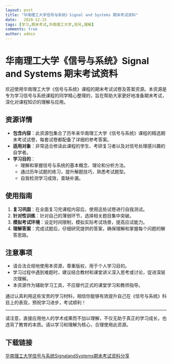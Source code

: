```yaml
---
layout: post
title: "华南理工大学信号与系统》Signal and Systems 期末考试资料"
date:   2020-12-15
tags: [学习,期末考试,华南理工大学,信号,理解]
comments: true
author: admin
---
```

# 华南理工大学《信号与系统》Signal and Systems 期末考试资料

欢迎使用华南理工大学《信号与系统》课程的期末考试试卷及答案资源。本资源是专为学习信号与系统课程的同学精心整理的，旨在帮助大家更好地准备期末考试，深化对课程知识的理解与应用。

## 资源详情

- **包含内容**：此资源包集合了历年来华南理工大学《信号与系统》课程的精选期末考试试卷，每套试卷都配备了详细的参考答案。
- **适用对象**：非常适合修读此课程的学生、考研复习者以及对信号处理感兴趣的自学者。
- **学习目的**：
    - 理解和掌握信号与系统的基本概念、理论和分析方法。
    - 通过历年试题的练习，提升解题技巧，熟悉考试题型。
    - 自我检测学习成效，查缺补漏。

## 使用指南

1. **复习巩固**：在全面复习完课程内容后，使用这些试卷进行自我测试。
2. **针对性训练**：针对自己的薄弱环节，选择相关题目集中突破。
3. **模拟考试环境**：设定时间限制，模拟实际考试场景，提高应试能力。
4. **理解答案**：完成试题后，仔细研究提供的答案，确保理解和掌握每个问题的解答思路。

## 注意事项

- 请合法合规地使用本资源，尊重版权，用于个人学习目的。
- 学习过程中遇到难题时，建议结合教材和课堂讲义深入思考或讨论，促进深层次理解。
- 本资源作为辅助学习工具，不应替代正式的课堂学习和教师指导。

通过认真利用这些宝贵的学习材料，相信你能够有效提升自己在《信号与系统》科目上的表现，预祝学习进步，考试顺利！

---

请注意，直接应用他人的学术成果而不加以理解，不仅无助于真正的学习成长，也违背了教育的本质。请以学习和理解为核心，合理使用此资源。

## 下载链接

[华南理工大学信号与系统SignalandSystems期末考试资料分享](https://pan.quark.cn/s/24d7819902b7)